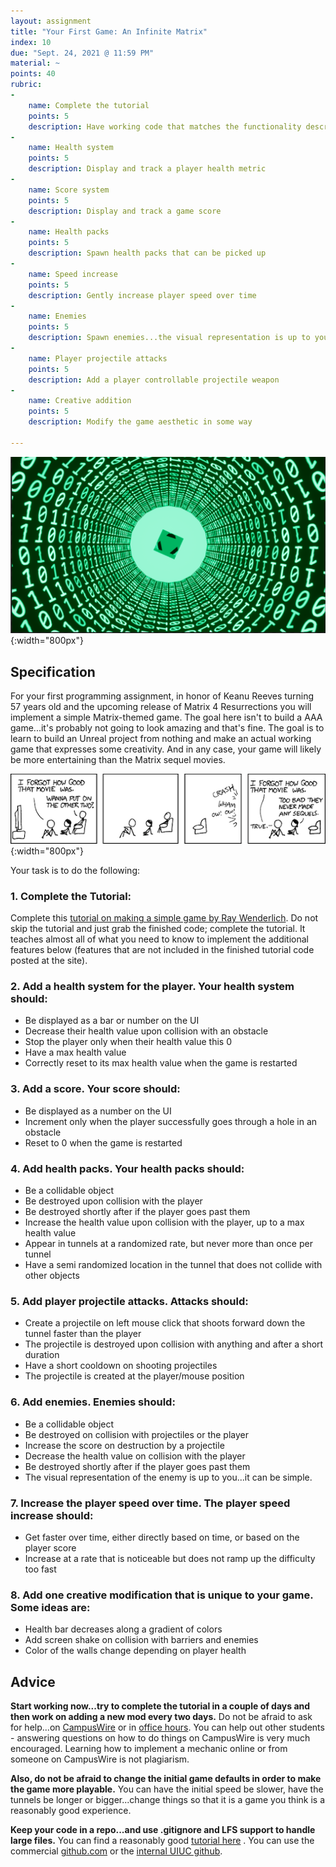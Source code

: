 ```yaml
---
layout: assignment
title: "Your First Game: An Infinite Matrix"
index: 10
due: "Sept. 24, 2021 @ 11:59 PM"
material: ~
points: 40
rubric:
-
    name: Complete the tutorial
    points: 5
    description: Have working code that matches the functionality described in the tutorial
- 
    name: Health system
    points: 5
    description: Display and track a player health metric
- 
    name: Score system
    points: 5
    description: Display and track a game score
-
    name: Health packs
    points: 5
    description: Spawn health packs that can be picked up 
- 
    name: Speed increase
    points: 5
    description: Gently increase player speed over time
-
    name: Enemies
    points: 5
    description: Spawn enemies...the visual representation is up to you.
-
    name: Player projectile attacks
    points: 5
    description: Add a player controllable projectile weapon
-
    name: Creative addition
    points: 5
    description: Modify the game aesthetic in some way 

---
```

![Matrix](https://github.com/illinois-cs498gd/illinois-cs498gd.github.io/raw/main/img/matrix.PNG){:width="800px"}

## Specification
For your first programming assignment, in honor of Keanu Reeves turning 57 years old and the upcoming release of Matrix 4 Resurrections you will implement a simple Matrix-themed game.  The goal here isn't to build a AAA game...it's probably not going to look amazing and that's fine. The goal is to learn to build an Unreal project from nothing and make an actual working game that expresses some creativity. And in any case, your game will likely be more entertaining than the Matrix sequel movies. 

![Matrix](https://github.com/illinois-cs498gd/illinois-cs498gd.github.io/raw/main/img/matrix-4-5.png){:width="800px"}

Your task is to do the following:

### 1. Complete the Tutorial:<br/>
Complete this [tutorial on making a simple game by Ray Wenderlich](https://www.raywenderlich.com/454-how-to-create-a-simple-game-in-unreal-engine-4). Do not skip the tutorial and just grab the finished code; complete the tutorial. It teaches almost all of what you need to know to implement the additional features below (features that are not included in the finished tutorial code posted at the site).

### 2. Add a health system for the player. Your health system should:
- Be displayed as a bar or number on the UI
- Decrease their health value upon collision with an obstacle
- Stop the player only when their health value this 0
- Have a max health value
- Correctly reset to its max health value when the game is restarted 

### 3. Add a score. Your score should:
- Be displayed as a number on the UI
- Increment only when the player successfully goes through a hole in an obstacle
- Reset to 0 when the game is restarted

### 4. Add health packs. Your health packs should:
- Be a collidable object
- Be destroyed upon collision with the player
- Be destroyed shortly after if the player goes past them
- Increase the health value upon collision with the player, up to a max health value
- Appear in tunnels at a randomized rate, but never more than once per tunnel
- Have a semi randomized location in the tunnel that does not collide with other objects

### 5. Add player projectile attacks. Attacks should:
- Create a projectile on left mouse click that shoots forward down the tunnel faster than the player
- The projectile is destroyed upon collision with anything and after a short duration
- Have a short cooldown on shooting projectiles
- The projectile is created at the player/mouse position

### 6. Add enemies. Enemies should:
- Be a collidable object
- Be destroyed on collision with projectiles or the player
- Increase the score on destruction by a projectile
- Decrease the health value on collision with the player
- Be destroyed shortly after if the player goes past them
- The visual representation of the enemy is up to you...it can be simple.

### 7. Increase the player speed over time. The player speed increase should:
- Get faster over time, either directly based on time, or based on the player score
- Increase at a rate that is noticeable but does not ramp up the difficulty too fast

### 8. Add one creative modification that is unique to your game. Some ideas are:
- Health bar decreases along a gradient of colors
- Add screen shake on collision with barriers and enemies
- Color of the walls change depending on player health

## Advice

**Start working now...try to complete the tutorial in a couple of days and then work on adding a new mod every two days.** Do not be afraid to ask for help...on [CampusWire](https://campuswire.com/c/G18C1B62F/feed) or in [office hours](https://illinois-cs498gd.github.io/officehours.html). You can help out other students - answering questions on how to do things on CampusWire is very much encouraged. Learning how to implement a mechanic online or from someone on CampusWire is not plagiarism.

**Also, do not be afraid to change the initial game defaults in order to make the game more playable.** You can have the initial speed be slower, have the tunnels be longer or bigger...change things so that it is a game you think is a reasonably good experience. 

**Keep your code in a repo...and use .gitignore and LFS support to handle large files.** You can find a reasonably good [tutorial here](https://odederell3d.blog/2020/04/22/unreal-engine-4-github-first-steps/) . You can use the commercial [github.com]() or the [internal UIUC github](https://github-dev.cs.illinois.edu/).  
